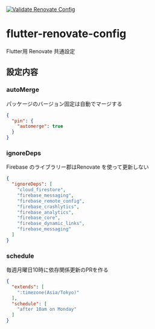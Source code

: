 [![Validate Renovate Config](https://github.com/torico-tokyo/flutter-renovate-config/actions/workflows/validate-renovate-config.yml/badge.svg)](https://github.com/torico-tokyo/flutter-renovate-config/actions/workflows/validate-renovate-config.yml)

# flutter-renovate-config

Flutter用 Renovate 共通設定

## 設定内容

### autoMerge

パッケージのバージョン固定は自動でマージする

```json
{
  "pin": {
    "automerge": true
  }
}
```

### ignoreDeps

Firebase のライブラリー郡はRenovate を使って更新しない

```json
{
  "ignoreDeps": [
    "cloud_firestore",
    "firebase_messaging",
    "firebase_remote_config",
    "firebase_crashlytics",
    "firebase_analytics",
    "firebase_core",
    "firebase_dynamic_links",
    "firebase_messaging"
  ]
}
```

### schedule

毎週月曜日10時に依存関係更新のPRを作る

```json
{
  "extends": [
    ":timezone(Asia/Tokyo)"
  ],
  "schedule": [
    "after 10am on Monday"
  ]
}
```